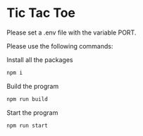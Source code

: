 # Tic Tac Toe

Please set a .env file with the variable PORT.

Please use the following commands:

Install all the packages
```bash
npm i
```
Build the program
```bash
npm run build
```
Start the program
```bash
npm run start
```